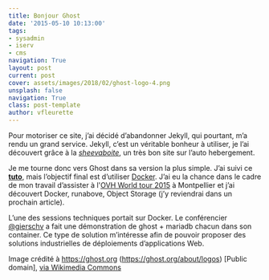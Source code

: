```yaml
---
title: Bonjour Ghost
date: '2015-05-10 10:13:00'
tags:
- sysadmin
- iserv
- cms
navigation: True
layout: post
current: post
cover: assets/images/2018/02/ghost-logo-4.png
unsplash: false
navigation: True
class: post-template
author: vfleurette
---
```


Pour motoriser ce site, j’ai décidé d’abandonner Jekyll, qui pourtant, m’a rendu un grand service. Jekyll, c’est un véritable bonheur à utiliser, je l’ai découvert grâce à la *[sheevaboite](https://www.sheevaboite.fr/)*, un très bon site sur l’auto hebergement.

Je me tourne donc vers Ghost dans sa version la plus simple. J’ai suivi ce **[tuto](http://soyuka.me/installer-ghost-sur-un-vps-pm2-apache/)**, mais l’objectif final est d’utiliser [Docker](https://www.docker.com/). J’ai eu la chance dans le cadre de mon travail d’assister à l'[OVH World tour 2015](http://www.ovh.com/fr/events/RS030415-ovh-world-tour-Montpellier) à Montpellier et j’ai découvert Docker, runabove, Object Storage (j’y reviendrai dans un prochain article).

L’une des sessions techniques portait sur Docker. Le conférencier [@gierschv](https://twitter.com/gierschv) a fait une démonstration de ghost + mariadb chacun dans son container. Ce type de solution m’intéresse afin de pouvoir proposer des solutions industrielles de déploiements d’applications Web.


Image crédité à https://ghost.org (https://ghost.org/about/logos) [Public domain], <a href="https://commons.wikimedia.org/wiki/File%3AGhost-Logo.svg">via Wikimedia Commons</a>